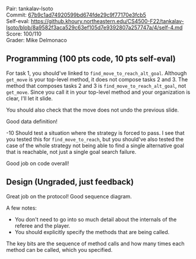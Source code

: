Pair: tankalav-lsoto \
Commit: [67b9c1ad74920599bd674fde29c9f77170e3fcb5](https://github.khoury.northeastern.edu/CS4500-F22/tankalav-lsoto/tree/67b9c1ad74920599bd674fde29c9f77170e3fcb5) \
Self-eval: https://github.khoury.northeastern.edu/CS4500-F22/tankalav-lsoto/blob/8a9582f3aca529c63ef105d7e9392807a257747a/4/self-4.md \
Score: 100/110 \
Grader: Mike Delmonaco

## Programming (100 pts code, 10 pts self-eval)

For task 1, you should've linked to `find_move_to_reach_alt_goal`. Although `get_move` is your top-level method, it does not compose tasks 2 and 3.
The method that composes tasks 2 and 3 is `find_move_to_reach_alt_goal`, not `get_move`. Since you call it in your top-level method and your organization is clear,
I'll let it slide.

You should also check that the move does not undo the previous slide.

Good data definition!

-10 Should test a situation where the strategy is forced to pass.
I see that you tested this for `find_move_to_reach`, but you should've also tested the case of the whole strategy
not being able to find a single alternative goal that is reachable, not just a single goal search failure.

Good job on code overall!

## Design (Ungraded, just feedback)

Great job on the protocol! Good sequence diagram.

A few notes:

- You don't need to go into so much detail about the internals of the referee and the player.
- You should explicitly specify the methods that are being called.

The key bits are the sequence of method calls and how many times each method can be called, which you specified.
